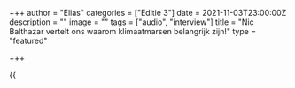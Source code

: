 +++
author = "Elias"
categories = ["Editie 3"]
date = 2021-11-03T23:00:00Z
description = ""
image = ""
tags = ["audio", "interview"]
title = "Nic Balthazar vertelt ons waarom klimaatmarsen belangrijk zijn!"
type = "featured"

+++

{{<audio src="/audio/interview_balthazar.wav" caption="your caption" >}}